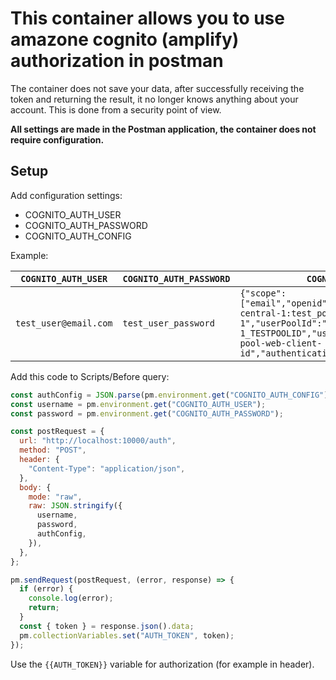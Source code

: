 # This container allows you to use amazone cognito (amplify) authorization in postman

The container does not save your data, after successfully receiving the token and returning the result, it no longer knows anything about your account. This is done from a security point of view.

**All settings are made in the Postman application, the container does not require configuration.**

## Setup

Add configuration settings:

- COGNITO_AUTH_USER
- COGNITO_AUTH_PASSWORD
- COGNITO_AUTH_CONFIG

Example:

| `COGNITO_AUTH_USER` | `COGNITO_AUTH_PASSWORD` | `COGNITO_AUTH_CONFIG` |
| --- | --- | --- |
| `test_user@email.com` | `test_user_password` | `{"scope":["email","openid"],"identityPoolId":"us-central-1:test_pool_id","region":"us-central-1","userPoolId":"us-central-1_TESTPOOLID","userPoolWebClientId":"test-pool-web-client-id","authenticationFlowType":"USER_SRP_AUTH"}` |

Add this code to Scripts/Before query:

```js
const authConfig = JSON.parse(pm.environment.get("COGNITO_AUTH_CONFIG"));
const username = pm.environment.get("COGNITO_AUTH_USER");
const password = pm.environment.get("COGNITO_AUTH_PASSWORD");

const postRequest = {
  url: "http://localhost:10000/auth",
  method: "POST",
  header: {
    "Content-Type": "application/json",
  },
  body: {
    mode: "raw",
    raw: JSON.stringify({
      username,
      password,
      authConfig,
    }),
  },
};

pm.sendRequest(postRequest, (error, response) => {
  if (error) {
    console.log(error);
    return;
  }
  const { token } = response.json().data;
  pm.collectionVariables.set("AUTH_TOKEN", token);
});
```

Use the `{{AUTH_TOKEN}}` variable for authorization (for example in header).

